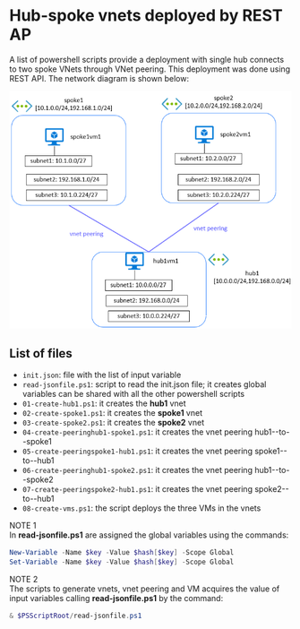 <properties
pageTitle= 'Hub-spoke vnets deployed by REST API'
description= "hub-spoke vnets deployed by REST AP"
documentationcenter= "github.com/fabferri/az-pattern/"
services="vnet peering"
documentationCenter="na"
authors="fabferri"
/>

<tags
   ms.service="configuration-Example-Azure"
   ms.devlang="powershell"
   ms.topic="article"
   ms.tgt_pltfrm="Azure"
   ms.workload="vnet peering"
   ms.date="23/06/2024"
   ms.author="fabferri" />

# Hub-spoke vnets deployed by REST AP
A list of powershell scripts provide a deployment with single hub connects to two spoke VNets through VNet peering. This deployment was done using REST API. The network diagram is shown below:

[![1]][1]


## List of files
- `init.json`: file with the list of input variable
- `read-jsonfile.ps1`: script to read the init.json file; it creates global variables can be shared with all the other powershell scripts
- `01-create-hub1.ps1`: it creates the **hub1** vnet
- `02-create-spoke1.ps1`: it creates the **spoke1** vnet
- `03-create-spoke2.ps1`: it creates the **spoke2** vnet
- `04-create-peeringhub1-spoke1.ps1`: it creates the vnet peering hub1--to--spoke1
- `05-create-peeringspoke1-hub1.ps1`: it creates the vnet peering spoke1--to--hub1
- `06-create-peeringhub1-spoke2.ps1`: it creates the vnet peering hub1--to--spoke2
- `07-create-peeringspoke2-hub1.ps1`: it creates the vnet peering spoke2--to--hub1
- `08-create-vms.ps1`: the script deploys the three VMs in the vnets

NOTE 1 <br>
In **read-jsonfile.ps1** are assigned the global variables using the commands: 
```powershell
New-Variable -Name $key -Value $hash[$key] -Scope Global 
Set-Variable -Name $key -Value $hash[$key] -Scope Global
```

NOTE 2 <br>
The scripts to generate vnets, vnet peering and VM acquires the value of input variables calling **read-jsonfile.ps1** by the command:
```powershell
& $PSScriptRoot/read-jsonfile.ps1
```

<!--Image References-->

[1]: ./media/network-diagram.png "network diagram"

<!--Link References-->

